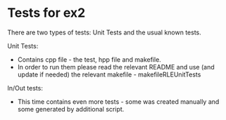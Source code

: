 # Tests for ex2
There are two types of tests: Unit Tests and the usual known tests.

Unit Tests:
* Contains cpp file - the test, hpp file and makefile.
* In order to run them please read the relevant README and use (and update if needed) the relevant makefile - makefileRLEUnitTests

In/Out tests:
* This time contains even more tests - some was created manually and some generated by additional script.
